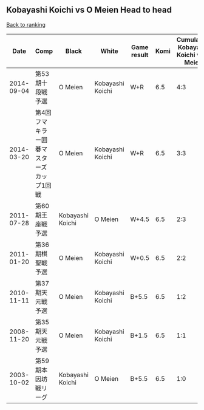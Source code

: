 ## Kobayashi Koichi vs O Meien Head to head

[Back to ranking](../../index.md)




| **Date** | **Comp** | **Black** | **White** | **Game result** | **Komi** | **Cumulative Kobayashi Koichi vs O Meien** | **Kobayashi Koichi streak** | **O Meien streak** | 
| --- | --- | --- | --- | --- | --- | --- | --- | --- |
| 2014-09-04 | 第53期十段戦予選 | O Meien | Kobayashi Koichi | W+R | 6.5 | 4:3 | 2 | 0 | 
| 2014-03-20 | 第4回フマキラー囲碁マスターズカップ1回戦 | O Meien | Kobayashi Koichi | W+R | 6.5 | 3:3 | 1 | 0 | 
| 2011-07-28 | 第60期王座戦予選 | Kobayashi Koichi | O Meien | W+4.5 | 6.5 | 2:3 | 0 | 1 | 
| 2011-01-20 | 第36期棋聖戦予選 | O Meien | Kobayashi Koichi | W+0.5 | 6.5 | 2:2 | 1 | 0 | 
| 2010-11-11 | 第37期天元戦予選 | O Meien | Kobayashi Koichi | B+5.5 | 6.5 | 1:2 | 0 | 2 | 
| 2008-11-20 | 第35期天元戦予選 | O Meien | Kobayashi Koichi | B+1.5 | 6.5 | 1:1 | 0 | 1 | 
| 2003-10-02 | 第59期本因坊戦リーグ | Kobayashi Koichi | O Meien | B+5.5 | 6.5 | 1:0 | 1 | 0 |




